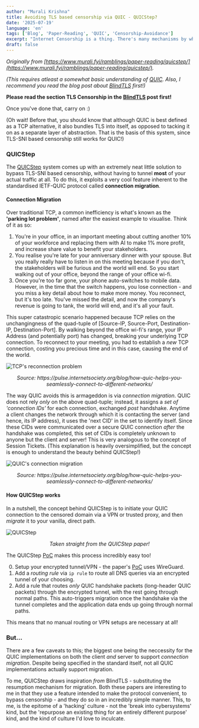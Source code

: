 ```yaml
---
author: "Murali Krishna"
title: Avoiding TLS based censorship via QUIC - QUICStep?
date: '2025-07-19'
language: 'en'
tags: ['Blog', 'Paper-Reading', 'QUIC', 'Censorship-Avoidance']
excerpt: "Internet Censorship is a thing. There's many mechanisms by which this censorship happens, one of which is via inspecting the supposedly unbreakable TLS Handshake itself. Read on to learn about a system specific to the TCP/TLS alternative QUIC to bypass this entirely, at breakneck speeds!"
draft: false
---
```


*Originally from [https://www.murali.fyi/ramblings/paper-reading/quicstep/](https://www.murali.fyi/ramblings/paper-reading/quicstep/).*

*(This requires atleast a somewhat basic understanding of [QUIC](https://blog.cloudflare.com/the-road-to-quic/). Also, I recommend you read the blog post about [BlindTLS](/blog/BlindTLS) first!)*

**Please read the section TLS Censorship in the [BlindTLS](/blog/BlindTLS) post first!**

Once you've done that, carry on :)

(Oh wait! Before that, you should know that although QUIC is best defined as a TCP alternative, it also bundles TLS into itself, as opposed to tacking it on as a separate layer of abstraction. That is the basis of this system, since TLS-SNI based censorship still works for QUIC!)

### QUICStep

The [QUICStep](https://arxiv.org/pdf/2304.01073) system comes up with an extremely neat little solution to bypass TLS-SNI based censorship, without having to tunnel **most** of your actual traffic at all. To do this, it exploits a very cool feature inherent to the standardised IETF-QUIC protocol called **connection migration**.

#### Connection Migration

Over traditional TCP, a common inefficiency is what's known as the **'parking lot problem'**, named after the easiest example to visualise. Think of it as so:

1. You're in your office, in an important meeting about cutting another 10% of your workforce and replacing them with AI to make 1% more profit, and increase share value to benefit your stakeholders.
2. You realise you're late for your anniversary dinner with your spouse. But you really really have to listen in on this meeting because if you don't, the stakeholders will be furious and the world will end. So you start walking out of your office, beyond the range of your office wi-fi.
3. Once you're too far gone, your phone auto-switches to mobile data. However, in the time that the switch happens, you lose connection - and you miss a key detail about how to make more money. You reconnect, but it's too late. You've missed the detail, and now the company's revenue is going to tank, the world will end, and it's all your fault.

This super catastropic scenario happened because TCP relies on the unchangingness of the quad-tuple of \[Source-IP, Source-Port, Destination-IP, Destination-Port]. By walking beyond the office wi-fi's range, your IP Address (and potentially port) has changed, breaking your underlying TCP connection. To reconnect to your meeting, you had to establish a *new* TCP connection, costing you precious time and in this case, causing the end of the world.

![TCP's reconnection problem](https://site-images.pages.dev/images/blogs/QUICStep/tcp-reconnect.png "Align=center,Width=50%")
<p align="center">
  <i>Source: https://pulse.internetsociety.org/blog/how-quic-helps-you-seamlessly-connect-to-different-networks/</i>
</p>

The way QUIC avoids this is armageddon is via *connection migration*. QUIC does not rely *only* on the above quad-tuple; instead, it assigns a *set of 'connection IDs'* for each connection, exchanged *post* handshake. Anytime a client changes the network through which it is contacting the server (and hence, its IP address), it uses the 'next CID' in the set to identify itself. Since these CIDs were communicated over a secure QUIC connection *after* the handshake was completed, this set of CIDs is completely unknown to anyone but the client and server! This is very analogous to the concept of Session Tickets. (This explanation is heavily oversimplified, but the concept is enough to understand the beauty behind QUICStep!)

![QUIC's connection migration](https://site-images.pages.dev/images/blogs/QUICStep/quic-migration.png "Align=center,Width=50%")
<p align="center">
  <i>Source: https://pulse.internetsociety.org/blog/how-quic-helps-you-seamlessly-connect-to-different-networks/</i>
</p>

#### How QUICStep works

In a nutshell, the concept behind QUICStep is to initiate your QUIC connection to the censored domain via a VPN or trusted proxy, and then *migrate* it to your vanilla, direct path.

![QUICStep](https://site-images.pages.dev/images/blogs/QUICStep/quicstep.png "Align=center")
<p align="center">
  <i>Taken straight from the QUICStep paper!</i>
</p>

The QUICStep [PoC](https://github.com/inspire-group/quicstep) makes this process incredibly easy too! 

0. Setup your encrypted tunnel/VPN - the paper's [PoC](https://github.com/inspire-group/quicstep) uses WireGuard. 
1. Add a *routing rule* via `ip rule` to route all DNS queries via an encrypted tunnel of your choosing.
2. Add a rule that routes *only* QUIC handshake packets (long-header QUIC packets) through the encrypted tunnel, with the rest going through normal paths. This auto-triggers migration once the handshake via the tunnel completes and the application data ends up going through normal paths.

This means that no manual routing or VPN setups are necessary at all!

### But...

There are a few caveats to this; the biggest one being the neccessity for the QUIC implementations on both the client *and* server to support *connection migration*. Despite being specified in the standard itself, not all QUIC implementations actually support migration.

To me, QUICStep draws inspiration *from* BlindTLS - substituting the resumption mechanism for migration. Both these papers are interesting to me in that they use a feature intended to make the protocol convenient, to bypass censorship - and they do so in an incredibly simple manner. This, to me, is the epitome of a 'hacking' culture - not the 'break into cybersystems' kind, but the 'repurpose an existing thing for an entirely different purpose' kind, and the kind of culture I'd love to inculcate. 